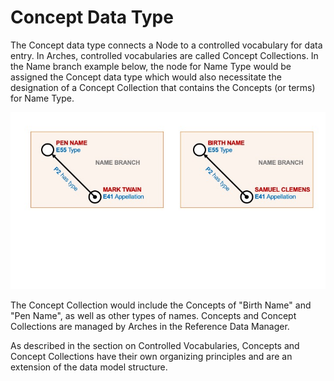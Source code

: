 
# Concept Data Type

The Concept data type connects a Node to a controlled vocabulary for data entry. In Arches, controlled vocabularies are called Concept Collections. In the Name branch example below, the node for Name Type would be assigned the Concept data type which would also necessitate the designation of a Concept Collection that contains the Concepts (or terms) for Name Type. 

![Branch instances](Slide6.jpeg)

The Concept Collection would include the Concepts of "Birth Name" and "Pen Name", as well as other types of names. Concepts and Concept Collections are managed by Arches in the Reference Data Manager. 

As described in the section on Controlled Vocabularies, Concepts and Concept Collections have their own organizing principles and are an extension of the data model structure. 

